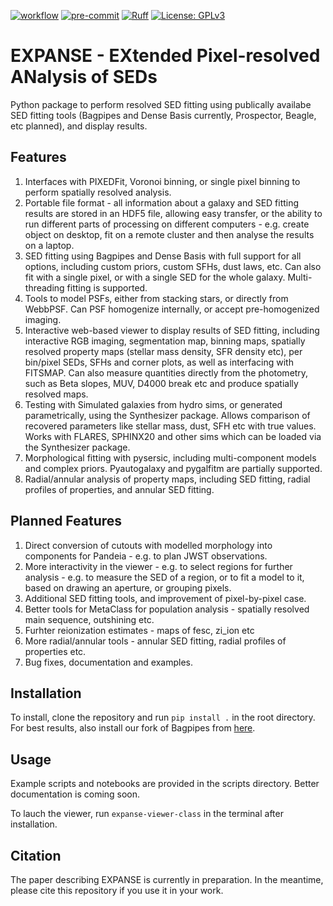 [![workflow](https://github.com/tharvey303/EXPANSE/actions/workflows/python-app.yml/badge.svg)](https://github.com/duncanaustin98/galfind/actions)
[![pre-commit](https://img.shields.io/badge/pre--commit-enabled-brightgreen?logo=pre-commit&logoColor=white)](https://github.com/pre-commit/pre-commit)
[![Ruff](https://img.shields.io/endpoint?url=https://raw.githubusercontent.com/astral-sh/ruff/main/assets/badge/v2.json)](https://github.com/astral-sh/ruff)
[![License: GPLv3](https://img.shields.io/badge/License-GPLv3-blue.svg)](https://www.gnu.org/licenses/gpl-3.0)

# EXPANSE - EXtended Pixel-resolved ANalysis of SEDs

Python package to perform resolved SED fitting using publically availabe SED fitting tools (Bagpipes and Dense Basis currently, Prospector, Beagle, etc planned), and display results. 

## Features

1. Interfaces with PIXEDFit, Voronoi binning, or single pixel binning to perform spatially resolved analysis.
2. Portable file format - all information about a galaxy and SED fitting results are stored in an HDF5 file, allowing easy transfer, or the ability to run different parts of processing on different computers - e.g. create object on desktop, fit on a remote cluster and then analyse the results on a laptop.
3. SED fitting using Bagpipes and Dense Basis with full support for all options, including custom priors, custom SFHs, dust laws, etc. Can also fit with a single pixel, or with a single SED for the whole galaxy. Multi-threading fitting is supported. 
4. Tools to model PSFs, either from stacking stars, or directly from WebbPSF. Can PSF homogenize internally, or accept pre-homogenized imaging.
5. Interactive web-based viewer to display results of SED fitting, including interactive RGB imaging, segmentation map, binning maps, spatially resolved property maps (stellar mass density, SFR density etc), per bin/pixel SEDs, SFHs and corner plots, as well as interfacing with FITSMAP. Can also measure quantities directly from the photometry, such as Beta slopes, MUV, D4000 break etc and produce spatially resolved maps.
6. Testing with Simulated galaxies from hydro sims, or generated parametrically, using the Synthesizer package. Allows comparison of recovered parameters like stellar mass, dust, SFH etc with true values. Works with FLARES, SPHINX20 and other sims which can be loaded via the Synthesizer package.
7. Morphological fitting with pysersic, including multi-component models and complex priors. Pyautogalaxy and pygalfitm are partially supported.
8. Radial/annular analysis of property maps, including SED fitting, radial profiles of properties, and annular SED fitting.

## Planned Features

1. Direct conversion of cutouts with modelled morphology into components for Pandeia - e.g. to plan JWST observations.
2. More interactivity in the viewer - e.g. to select regions for further analysis - e.g. to measure the SED of a region, or to fit a model to it, based on drawing an aperture, or grouping pixels.
3. Additional SED fitting tools, and improvement of pixel-by-pixel case.
4. Better tools for MetaClass for population analysis - spatially resolved main sequence, outshining etc.
5. Furhter reionization estimates - maps of fesc, zi_ion etc
6. More radial/annular tools - annular SED fitting, radial profiles of properties etc.
7. Bug fixes, documentation and examples.

## Installation

To install, clone the repository and run `pip install .` in the root directory. For best results, also install our fork of Bagpipes from [here](https://github.com/tHarvey303/bagpipes). 

## Usage

Example scripts and notebooks are provided in the scripts directory. Better documentation is coming soon.

To lauch the viewer, run `expanse-viewer-class` in the terminal after installation.

## Citation

The paper describing EXPANSE is currently in preparation. In the meantime, please cite this repository if you use it in your work.
